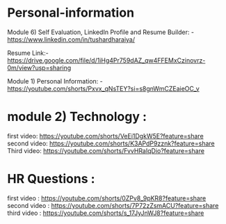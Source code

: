# Personal-information
Module 6) Self Evaluation, LinkedIn Profile and Resume Builder: - https://www.linkedin.com/in/tushardharaiya/

Resume Link:- https://drive.google.com/file/d/1iHg4Pr759dAZ_qw4FFEMxCzinovrz-0m/view?usp=sharing

Module 1) Personal Information: -  https://youtube.com/shorts/Pxvx_qNsTEY?si=s8gnWmCZEaieOC_v

# module 2) Technology :
 first video:  https://youtube.com/shorts/VeEi1DgkW5E?feature=share
 second video: https://youtube.com/shorts/K3APdP9zznk?feature=share
 Third video: https://youtube.com/shorts/FvvHRaIqDio?feature=share

# HR Questions : 
 first video : https://youtube.com/shorts/0ZPv8_9pKR8?feature=share
 second video : https://youtube.com/shorts/7P72zZsmACU?feature=share
 third video : https://youtube.com/shorts/s_17JyJnWJ8?feature=share
